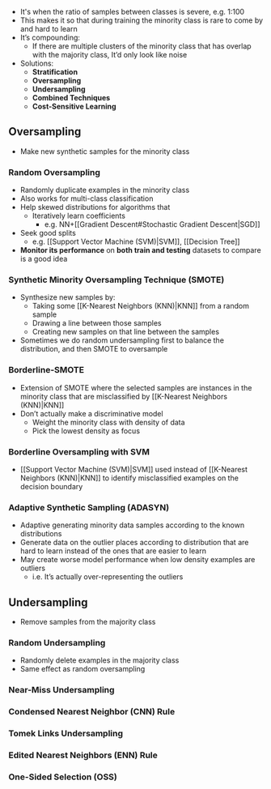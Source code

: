 - It's when the ratio of samples between classes is severe, e.g. 1:100
- This makes it so that during training the minority class is rare to come by and hard to learn
- It’s compounding: 
	- If there are multiple clusters of the minority class that has overlap with the majority class, It’d only look like noise
- Solutions:
	- **Stratification**
	- **Oversampling**
	- **Undersampling**
	- **Combined Techniques**
	- **Cost-Sensitive Learning**
## Oversampling
- Make new synthetic samples for the minority class
### Random Oversampling
- Randomly duplicate examples in the minority class
- Also works for multi-class classification
- Help skewed distributions for algorithms that
	- Iteratively learn coefficients
		- e.g. NN+[[Gradient Descent#Stochastic Gradient Descent|SGD]]
- Seek good splits
	- e.g. [[Support Vector Machine (SVM)|SVM]], [[Decision Tree]]
- **Monitor its performance** on **both train and testing** datasets to compare is a good idea
### Synthetic Minority Oversampling Technique (SMOTE)
- Synthesize new samples by:
	- Taking some [[K-Nearest Neighbors (KNN)|KNN]] from a random sample
	- Drawing a line between those samples
	- Creating new samples on that line between the samples
- Sometimes we do random undersampling first to balance the distribution, and then SMOTE to oversample
### Borderline-SMOTE
- Extension of SMOTE where the selected samples are instances in the minority class that are misclassified by [[K-Nearest Neighbors (KNN)|KNN]] 
- Don’t actually make a discriminative model
	- Weight the minority class with density of data
	- Pick the lowest density as focus
### Borderline Oversampling with SVM
- [[Support Vector Machine (SVM)|SVM]] used instead of [[K-Nearest Neighbors (KNN)|KNN]] to identify misclassified examples on the decision boundary
### Adaptive Synthetic Sampling (ADASYN)
- Adaptive generating minority data samples according to the known distributions
- Generate data on the outlier places according to distribution that are hard to learn instead of the ones that are easier to learn
- May create worse model performance when low density examples are outliers
	- i.e. It’s actually over-representing the outliers
## Undersampling
- Remove samples from the majority class
### Random Undersampling
- Randomly delete examples in the majority class
- Same effect as random oversampling
### Near-Miss Undersampling
### Condensed Nearest Neighbor (CNN) Rule 
### Tomek Links Undersampling
### Edited Nearest Neighbors (ENN) Rule
### One-Sided Selection (OSS)